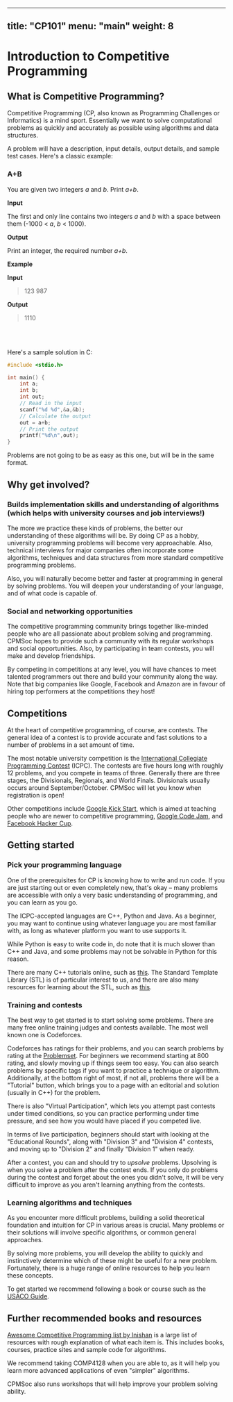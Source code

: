 
---
title: "CP101"
menu: "main"
weight: 8
---

# Introduction to Competitive Programming

## What is Competitive Programming?

Competitive Programming (CP, also known as Programming Challenges or Informatics) is a mind sport.
Essentially we want to solve computational problems as quickly and accurately as possible using algorithms and data structures.

A problem will have a description, input details, output details, and sample test cases.
Here's a classic example:

### A+B

You are given two integers _a_ and _b_. Print _a+b_.

**Input**

The first and only line contains two integers _a_ and _b_ with a space between them (-1000 < _a_, _b_ < 1000).

**Output**

Print an integer, the required number _a+b_.

**Example**

**Input**
> 123 987

**Output**
> 1110

‎  
‎  

Here's a sample solution in C:
```c
#include <stdio.h>

int main() {
    int a;
    int b;
    int out;
    // Read in the input
    scanf("%d %d",&a,&b);
    // Calculate the output
    out = a+b;
    // Print the output
    printf("%d\n",out);
}
```

Problems are not going to be as easy as this one, but will be in the same format.

## Why get involved?

### Builds implementation skills and understanding of algorithms (which helps with university courses and job interviews!)

The more we practice these kinds of problems, the better our understanding of these algorithms will be.
By doing CP as a hobby, university programming problems will become very approachable. Also, technical interviews for major companies often incorporate some algorithms, techniques and data structures from more standard competitive programming problems.

Also, you will naturally become better and faster at programming in general by solving problems. You will deepen your understanding of your language, and of what code is capable of.

### Social and networking opportunities

The competitive programming community brings together like-minded people who are all passionate about problem solving and programming. CPMSoc hopes to provide such a community with its regular workshops and social opportunities. Also, by participating in team contests, you will make and develop friendships.
 
By competing in competitions at any level, you will have chances to meet talented programmers out there and build your community along the way. Note that big companies like Google, Facebook and Amazon are in favour of hiring top performers at the competitions they host!

## Competitions

At the heart of competitive programming, of course, are contests. The general idea of a contest is to provide accurate and fast solutions to a number of problems in a set amount of time. 

The most notable university competition is the [International Collegiate Programming Contest](https://icpc.global/) (ICPC). The contests are five hours long with roughly 12 problems, and you compete in teams of three. Generally there are three stages, the Divisionals, Regionals, and World Finals. Divisionals usually occurs around September/October. CPMSoc will let you know when registration is open!

Other competitions include [Google Kick Start](https://codingcompetitions.withgoogle.com/kickstart), which is aimed at teaching people who are newer to competitive programming, [Google Code Jam](https://codingcompetitions.withgoogle.com/codejam), and [Facebook Hacker Cup](https://www.facebook.com/codingcompetitions/hacker-cup).

## Getting started

### Pick your programming language

One of the prerequisites for CP is knowing how to write and run code. If you are just starting out or even completely new, that's okay – many problems are accessible with only a very basic understanding of programming, and you can learn as you go.

The ICPC-accepted languages are C++, Python and Java. As a beginner, you may want to continue using whatever language you are most familiar with, as long as whatever platform you want to use supports it.

While Python is easy to write code in, do note that it is much slower than C++ and Java, and some problems may not be solvable in Python for this reason.

There are many C++ tutorials online, such as [this](https://www.cplusplus.com/doc/tutorial/). The Standard Template Library (STL) is of particular interest to us, and there are also many resources for learning about the STL, such as [this](https://www.geeksforgeeks.org/the-c-standard-template-library-stl/).

### Training and contests

The best way to get started is to start solving some problems. There are many free online training judges and contests available. The most well known one is Codeforces.

Codeforces has ratings for their problems, and you can search problems by rating at the [Problemset](https://codeforces.com/problemset). For beginners we recommend starting at 800 rating, and slowly moving up if things seem too easy. You can also search problems by specific tags if you want to practice a technique or algorithm. Additionally, at the bottom right of most, if not all, problems there will be a "Tutorial" button, which brings you to a page with an editorial and solution (usually in C++) for the problem.

There is also "Virtual Participation", which lets you attempt past contests under timed conditions, so you can practice performing under time pressure, and see how you would have placed if you competed live.

In terms of live participation, beginners should start with looking at the "Educational Rounds", along with "Division 3" and "Division 4" contests, and moving up to "Division 2" and finally "Division 1" when ready.

After a contest, you can and should try to _upsolve_ problems. Upsolving is when you solve a problem after the contest ends. If you only do problems during the contest and forget about the ones you didn't solve, it will be very difficult to improve as you aren't learning anything from the contests.

### Learning algorithms and techniques

As you encounter more difficult problems, building a solid theoretical foundation and intuition for CP in various areas is crucial. Many problems or their solutions will involve specific algorithms, or common general approaches.

By solving more problems, you will develop the ability to quickly and instinctively determine which of these might be useful for a new problem. Fortunately, there is a huge range of online resources to help you learn these concepts.

To get started we recommend following a book or course such as the [USACO Guide](https://usaco.guide/).

## Further recommended books and resources
[Awesome Competitive Programming list by Inishan](https://github.com/lnishan/awesome-competitive-programming) is a large list of resources with rough explanation of what each item is. This includes books, courses, practice sites and sample code for algorithms.

We recommend taking COMP4128 when you are able to, as it will help you learn more advanced applications of even "simpler" algorithms.

CPMSoc also runs workshops that will help improve your problem solving ability.